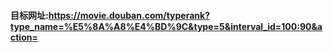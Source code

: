 #### 目标网址:https://movie.douban.com/typerank?type_name=%E5%8A%A8%E4%BD%9C&type=5&interval_id=100:90&action=

